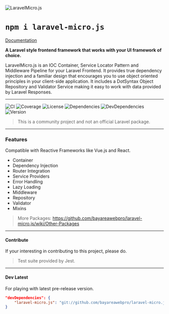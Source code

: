 ![LaravelMicro.js](https://bayareawebpro.github.io/laravel-micro.js/logo.svg)

# `npm i laravel-micro.js`

[Documentation](https://bayareawebpro.github.io/laravel-micro.js/)

**A Laravel style frontend framework that works with your UI framework of choice.**

LaravelMicro.js is an IOC Container, Service Locator Pattern and Middleware Pipeline for your 
Laravel Frontend. It provides true dependency injection and a familiar design that encourages 
you to use object oriented principles in your client-side application.  It includes a DotSyntax 
Object Repository and Validator Service making it easy to work with data provided by 
Laravel Responses.

---

![CI](https://github.com/bayareawebpro/laravel-micro.js/workflows/ci/badge.svg)
![Coverage](https://img.shields.io/badge/Coverage-94-brightgreen.svg)
![License](https://img.shields.io/badge/License-MIT-brightgreen.svg)
![Dependencies](https://img.shields.io/badge/Dependencies-none-brightgreen.svg)
![DevDependencies](https://img.shields.io/badge/DevDependencies-latest-brightgreen.svg)
![Version](https://img.shields.io/badge/Version-1.x-blue.svg)

> This is a community project and not an official Laravel package. 
---

### Features
Compatible with Reactive Frameworks like Vue.js and React.

* Container
* Dependency Injection
* Router Integration
* Service Providers
* Error Handling
* Lazy Loading
* Middleware
* Repository
* Validator
* Mixins

> More Packages: https://github.com/bayareawebpro/laravel-micro.js/wiki/Other-Packages
--- 
#### Contribute
If your interesting in contributing to this project, please do.

> Test suite provided by Jest.

--- 

#### Dev Latest 
For playing with latest pre-release version.
```json
"devDependencies": {
    "laravel-micro.js": "git://github.com/bayareawebpro/laravel-micro.js.git"
}
```